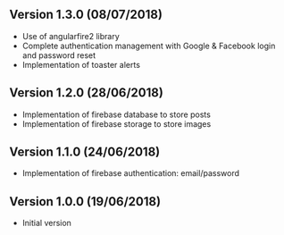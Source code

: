Version 1.3.0 (08/07/2018)
-----------------------------
* Use of angularfire2 library
* Complete authentication management with Google & Facebook login and password reset
* Implementation of toaster alerts

Version 1.2.0 (28/06/2018)
-----------------------------
* Implementation of firebase database to store posts
* Implementation of firebase storage to store images

Version 1.1.0 (24/06/2018)
-----------------------------
* Implementation of firebase authentication: email/password

Version 1.0.0 (19/06/2018)
-----------------------------
 * Initial version
